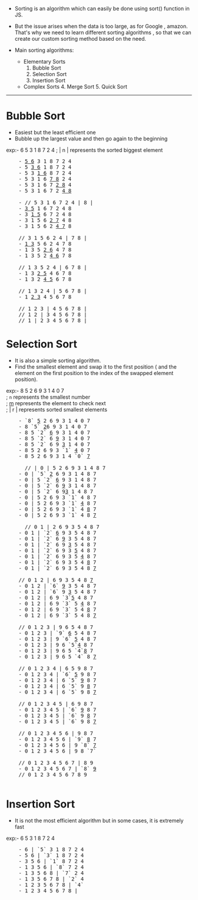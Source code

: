 - Sorting is an algorithm which can easily be done using sort() function in JS.
- But the issue arises when the data is too large, as for Google , amazon. That's why we need to learn different sorting algorithms , so that we can create our custom sorting method based on the need.

- Main sorting algorithms:
  - Elementary Sorts
    1. Bubble Sort
    2. Selection Sort
    3. Insertion Sort
  - Complex Sorts 4. Merge Sort 5. Quick Sort

---

# Bubble Sort

- Easiest but the least efficient one
- Bubble up the largest value and then go again to the beginning

exp:- 6 5 3 1 8 7 2 4
; | n | represents the sorted biggest element

<pre>
    - <ins>5 6</ins> 3 1 8 7 2 4
    - 5 <ins>3 6</ins> 1 8 7 2 4
    - 5 3 <ins>1 6</ins> 8 7 2 4
    - 5 3 1 6 <ins>7 8</ins> 2 4
    - 5 3 1 6 7 <ins>2 8</ins> 4
    - 5 3 1 6 7 2 <ins>4 8</ins></br>
    - // 5 3 1 6 7 2 4 | 8 |
    - <ins>3 5</ins> 1 6 7 2 4 8
    - 3 <ins>1 5</ins> 6 7 2 4 8
    - 3 1 5 6 <ins>2 7</ins> 4 8
    - 3 1 5 6 2 <ins>4 7</ins> 8</br>
    // 3 1 5 6 2 4 | 7 8 |
    - <ins>1 3</ins> 5 6 2 4 7 8
    - 1 3 5 <ins>2 6</ins> 4 7 8
    - 1 3 5 2 <ins>4 6</ins> 7 8</br>
    // 1 3 5 2 4 | 6 7 8 |
    - 1 3 <ins>2 5</ins> 4 6 7 8
    - 1 3 2 <ins>4 5</ins> 6 7 8</br>
    // 1 3 2 4 | 5 6 7 8 |
    - 1 <ins>2 3</ins> 4 5 6 7 8</br>
    // 1 2 3 | 4 5 6 7 8 |
    // 1 2 | 3 4 5 6 7 8 |
    // 1 | 2 3 4 5 6 7 8 |
</pre>

# Selection Sort

- It is also a simple sorting algorithm.
- Find the smallest element and swap it to the first position ( and the element on the first position to the index of the swapped element position).

exp:- 8 5 2 6 9 3 1 4 0 7</br>
; `n` represents the smallest number</br>
; <ins>m</ins> represents the element to check next</br>
; | r | represents sorted smallest elements</br>

<pre>
    - `8` <ins>5</ins> 2 6 9 3 1 4 0 7
    - 8 `5` <ins>2</ins>6 9 3 1 4 0 7
    - 8 5 `2` <ins>6</ins> 9 3 1 4 0 7
    - 8 5 `2` 6 <ins>9</ins> 3 1 4 0 7
    - 8 5 `2` 6 9 <ins>3</ins> 1 4 0 7
    - 8 5 2 6 9 3 `1` <ins>4</ins> 0 7
    - 8 5 2 6 9 3 1 4 `0` <ins>7</ins><br>
      // | 0 | 5 2 6 9 3 1 4 8 7
    - 0 | `5` <ins>2</ins> 6 9 3 1 4 8 7
    - 0 | 5 `2` <ins>6</ins> 9 3 1 4 8 7
    - 0 | 5 `2` 6 <ins>9</ins> 3 1 4 8 7
    - 0 | 5 `2` 6 9<ins>3</ins> 1 4 8 7
    - 0 | 5 2 6 9 3 `1` 4 8 7
    - 0 | 5 2 6 9 3 `1` <ins>4</ins> 8 7
    - 0 | 5 2 6 9 3 `1` 4 <ins>8</ins> 7
    - 0 | 5 2 6 9 3 `1` 4 8 <ins>7</ins></br>
      // 0 1 | 2 6 9 3 5 4 8 7
    - 0 1 | `2` <ins>6</ins> 9 3 5 4 8 7
    - 0 1 | `2` 6 <ins>9</ins> 3 5 4 8 7
    - 0 1 | `2` 6 9 <ins>3</ins> 5 4 8 7
    - 0 1 | `2` 6 9 3 <ins>5</ins> 4 8 7
    - 0 1 | `2` 6 9 3 5 <ins>4</ins> 8 7
    - 0 1 | `2` 6 9 3 5 4 <ins>8</ins> 7
    - 0 1 | `2` 6 9 3 5 4 8 <ins>7</ins></br>
    // 0 1 2 | 6 9 3 5 4 8 <ins>7</ins>
    - 0 1 2 | `6` <ins>9</ins> 3 5 4 8 7
    - 0 1 2 | `6` 9 <ins>3</ins> 5 4 8 7
    - 0 1 2 | 6 9 `3`<ins>5</ins> 4 8 7
    - 0 1 2 | 6 9 `3` 5 <ins>4</ins> 8 7
    - 0 1 2 | 6 9 `3` 5 4 <ins>8</ins> 7
    - 0 1 2 | 6 9 `3` 5 4 8 <ins>7</ins></br>
    // 0 1 2 3 | 9 6 5 4 8 7
    - 0 1 2 3 | `9` <ins>6</ins> 5 4 8 7
    - 0 1 2 3 | 9 `6` <ins>5</ins> 4 8 7
    - 0 1 2 3 | 9 6 `5`<ins>4</ins> 8 7
    - 0 1 2 3 | 9 6 5 `4`<ins>8</ins> 7
    - 0 1 2 3 | 9 6 5 `4` 8 <ins>7</ins></br>
    // 0 1 2 3 4 | 6 5 9 8 7
    - 0 1 2 3 4 | `6` <ins>5</ins> 9 8 7
    - 0 1 2 3 4 | 6 `5` <ins>9</ins> 8 7
    - 0 1 2 3 4 | 6 `5` 9 <ins>8</ins> 7
    - 0 1 2 3 4 | 6 `5` 9 8 <ins>7</ins></br>
    // 0 1 2 3 4 5 | 6 9 8 7
    - 0 1 2 3 4 5 | `6` <ins>9</ins> 8 7
    - 0 1 2 3 4 5 | `6` 9 <ins>8</ins> 7
    - 0 1 2 3 4 5 | `6` 9 8 <ins>7</ins></br>
    // 0 1 2 3 4 5 6 | 9 8 7
    - 0 1 2 3 4 5 6 | `9` <ins>8</ins> 7
    - 0 1 2 3 4 5 6 | 9 `8` <ins>7</ins>
    - 0 1 2 3 4 5 6 | 9 8 `7`</br>
    // 0 1 2 3 4 5 6 7 | 8 9
    - 0 1 2 3 4 5 6 7 | `8` <ins>9</ins>
    // 0 1 2 3 4 5 6 7 8 9

</pre>

# Insertion Sort

- It is not the most efficient algorithm but in some cases, it is extremely fast

exp:- 6 5 3 1 8 7 2 4</br>

<pre>
    - 6 | `5` 3 1 8 7 2 4
    - 5 6 | `3` 1 8 7 2 4
    - 3 5 6 | `1` 8 7 2 4
    - 1 3 5 6 | `8` 7 2 4
    - 1 3 5 6 8 | `7` 2 4
    - 1 3 5 6 7 8 | `2` 4
    - 1 2 3 5 6 7 8 | `4`
    - 1 2 3 4 5 6 7 8 |
</pre>
